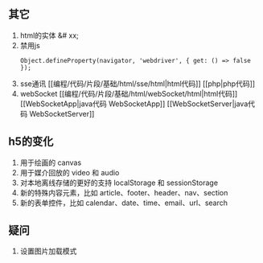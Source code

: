 ## 其它
1. html的实体 &# xx;
2. 禁用js
    ```
    Object.defineProperty(navigator, 'webdriver', { get: () => false });
    ```
3. sse通讯
   [[编程/代码/片段/基础/html/sse/html|html代码]]
   [[php|php代码]]
4. webSocket
   [[编程/代码/片段/基础/html/webSocket/html|html代码]]
   [[WebSocketApp|java代码 WebSocketApp]]
   [[WebSocketServer|java代码 WebSocketServer]]


## h5的变化
1. 用于绘画的 canvas
2. 用于媒介回放的 video 和 audio
3. 对本地离线存储的更好的支持 localStorage 和 sessionStorage
4. 新的特殊内容元素，比如 article、footer、header、nav、section
5. 新的表单控件，比如 calendar、date、time、email、url、search

## 疑问
1. 设置图片加载模式
